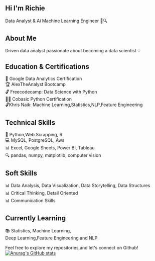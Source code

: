 ## Hi I'm Richie
Data Analyst & Ai Machine Learning Engineer 🚀🔍<br>
## About Me<br>
Driven data analyst passionate about becoming a data scientist 💡
## Education & Certifications
🎉 Google Data Analytics Certification<br>
🏆 AlexTheAnalyst Bootcamp<br>
🔓 Freecodecamp: Data Science with Python<br>
👨‍🎓 Cobasic Python Certification<br>
🔓Khris Naik: Machine Learning,Statistics,NLP,Feature Engineering<br>
## Technical Skills
🤖 Python,Web Scrapping, R<br>
💻 MySQL, PostgreSQL, Aws<br>
📊 Excel, Google Sheets, Power BI, Tableau<br>
🔍 pandas, numpy, matplotlib, computer vision<br>
## Soft Skills
📊 Data Analysis, Data Visualization, Data Storytelling, Data Structures<br>
📊 Critical Thinking, Detail Oriented<br>
📊 Communication Skills<br>
## Currently Learning
📚 Statistics, Machine Learning,<br>
Deep Learning,Feature Engineering and NLP


Feel free to explore my repositories,and let's connect on Github!
[![Anurag's GitHub stats](https://github-readme-stats.vercel.app/api?username=GeniXira)](https://github.com/anuraghazra/github-readme-stats)


